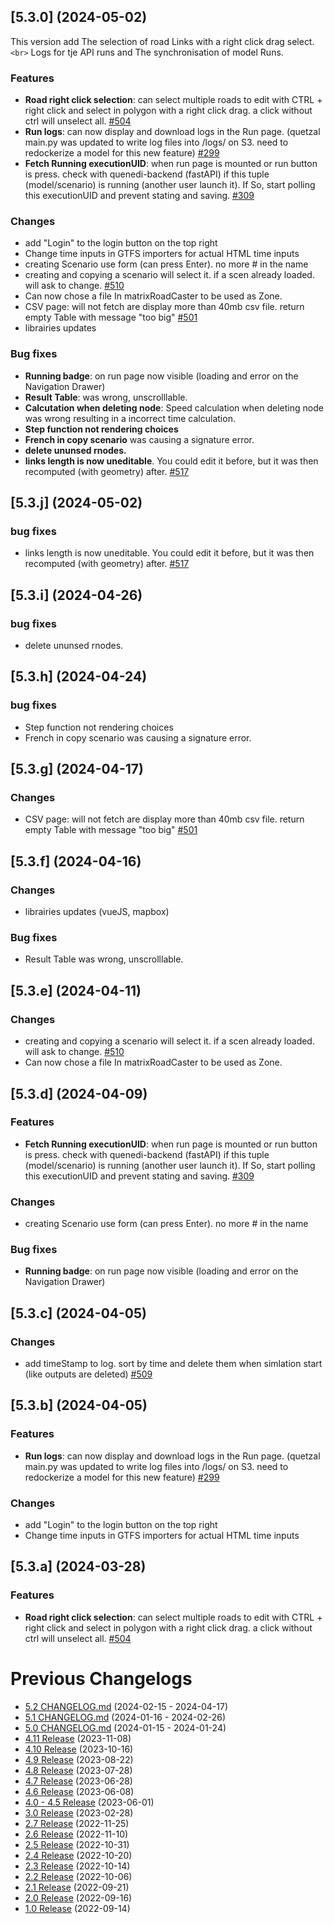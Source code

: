 ## [5.3.0] (2024-05-02)

This version add The selection of road Links with a right click drag select.`<br>`
Logs for tje API runs and The synchronisation of model Runs.

### Features

* **Road right click selection**: can select multiple roads to edit with CTRL + right click and select in polygon with a right click drag. a click without ctrl will unselect all. [#504](https://github.com/systragroup/quetzal-network-editor/issues/504)
* **Run logs**: can now display and download logs in the Run page. (quetzal main.py was updated to write log files into /logs/ on S3. need to redockerize a model for this new feature) [#299](https://github.com/systragroup/quetzal-network-editor/issues/299)
* **Fetch Running executionUID**: when run page is mounted or run button is press. check with quenedi-backend (fastAPI) if this tuple (model/scenario) is running (another user launch it). If So, start polling this executionUID and prevent stating and saving. [#309](https://github.com/systragroup/quetzal-network-editor/issues/309)

### Changes

* add "Login" to the login button on the top right
* Change time inputs in GTFS importers for actual HTML time inputs
* creating Scenario use form (can press Enter). no more # in the name
* creating and copying a scenario will select it. if a scen already loaded. will ask to change. [#510](https://github.com/systragroup/quetzal-network-editor/issues/510)
* Can now chose a file In matrixRoadCaster to be used as Zone.
* CSV page: will not fetch are display more than 40mb csv file. return empty Table with message "too big" [#501](https://github.com/systragroup/quetzal-network-editor/issues/501)
* librairies updates

### Bug fixes

* **Running badge**: on run page now visible (loading and error on the Navigation Drawer)
* **Result Table**: was wrong, unscrolllable.
* **Calcutation when deleting node**: Speed calculation when deleting node was wrong resulting in a incorrect time calculation.
* **Step function not rendering choices**
* **French in copy scenario** was causing a signature error.
* **delete ununsed rnodes.**
* **links length is now uneditable**. You could edit it before, but it was then recomputed (with geometry) after. [#517](https://github.com/systragroup/quetzal-network-editor/issues/517)

## [5.3.j] (2024-05-02)

### bug fixes

* links length is now uneditable. You could edit it before, but it was then recomputed (with geometry) after. [#517](https://github.com/systragroup/quetzal-network-editor/issues/517)

## [5.3.i] (2024-04-26)

### bug fixes

* delete ununsed rnodes.

## [5.3.h] (2024-04-24)

### bug fixes

* Step function not rendering choices
* French in copy scenario was causing a signature error.

## [5.3.g] (2024-04-17)

### Changes

* CSV page: will not fetch are display more than 40mb csv file. return empty Table with message "too big" [#501](https://github.com/systragroup/quetzal-network-editor/issues/501)

## [5.3.f] (2024-04-16)

### Changes

* librairies updates (vueJS, mapbox)

### Bug fixes

* Result Table was wrong, unscrolllable.

## [5.3.e] (2024-04-11)

### Changes

* creating and copying a scenario will select it. if a scen already loaded. will ask to change. [#510](https://github.com/systragroup/quetzal-network-editor/issues/510)
* Can now chose a file In matrixRoadCaster to be used as Zone.

## [5.3.d] (2024-04-09)

### Features

* **Fetch Running executionUID**: when run page is mounted or run button is press. check with quenedi-backend (fastAPI) if this tuple (model/scenario) is running (another user launch it). If So, start polling this executionUID and prevent stating and saving. [#309](https://github.com/systragroup/quetzal-network-editor/issues/309)

### Changes

* creating Scenario use form (can press Enter). no more # in the name

### Bug fixes

* **Running badge**: on run page now visible (loading and error on the Navigation Drawer)

## [5.3.c] (2024-04-05)

### Changes

* add timeStamp to log. sort by time and delete them when simlation start (like outputs are deleted) [#509](https://github.com/systragroup/quetzal-network-editor/issues/509)

## [5.3.b] (2024-04-05)

### Features

* **Run logs**: can now display and download logs in the Run page. (quetzal main.py was updated to write log files into /logs/ on S3. need to redockerize a model for this new feature) [#299](https://github.com/systragroup/quetzal-network-editor/issues/299)

### Changes

* add "Login" to the login button on the top right
* Change time inputs in GTFS importers for actual HTML time inputs

## [5.3.a] (2024-03-28)

### Features

* **Road right click selection**: can select multiple roads to edit with CTRL + right click and select in polygon with a right click drag. a click without ctrl will unselect all. [#504](https://github.com/systragroup/quetzal-network-editor/issues/504)

# Previous Changelogs

* [5.2 CHANGELOG.md](https://github.com/systragroup/quetzal-network-editor/blob/master/changelogs/CHANGELOG-5.2.md) (2024-02-15 - 2024-04-17)
* [5.1 CHANGELOG.md](https://github.com/systragroup/quetzal-network-editor/blob/master/changelogs/CHANGELOG-5.1.md) (2024-01-16 - 2024-02-26)
* [5.0 CHANGELOG.md](https://github.com/systragroup/quetzal-network-editor/blob/master/changelogs/CHANGELOG-5.0.md) (2024-01-15 - 2024-01-24)
* [4.11 Release](https://github.com/systragroup/quetzal-network-editor/releases/tag/4.11.0) (2023-11-08)
* [4.10 Release](https://github.com/systragroup/quetzal-network-editor/releases/tag/4.10) (2023-10-16)
* [4.9 Release](https://github.com/systragroup/quetzal-network-editor/releases/tag/4.9.0) (2023-08-22)
* [4.8 Release](https://github.com/systragroup/quetzal-network-editor/releases/tag/4.8.0) (2023-07-28)
* [4.7 Release](https://github.com/systragroup/quetzal-network-editor/releases/tag/4.7.0) (2023-06-28)
* [4.6 Release](https://github.com/systragroup/quetzal-network-editor/releases/tag/4.6.0) (2023-06-08)
* [4.0 - 4.5 Release](https://github.com/systragroup/quetzal-network-editor/releases/tag/4.5.0) (2023-06-01)
* [3.0 Release](https://github.com/systragroup/quetzal-network-editor/releases/tag/v3.0) (2023-02-28)
* [2.7 Release](https://github.com/systragroup/quetzal-network-editor/releases/tag/v2.7) (2022-11-25)
* [2.6 Release](https://github.com/systragroup/quetzal-network-editor/releases/tag/v2.6) (2022-11-10)
* [2.5 Release](https://github.com/systragroup/quetzal-network-editor/releases/tag/v2.5) (2022-10-31)
* [2.4 Release](https://github.com/systragroup/quetzal-network-editor/releases/tag/v2.4) (2022-10-20)
* [2.3 Release](https://github.com/systragroup/quetzal-network-editor/releases/tag/v2.3) (2022-10-14)
* [2.2 Release](https://github.com/systragroup/quetzal-network-editor/releases/tag/v2.2) (2022-10-06)
* [2.1 Release](https://github.com/systragroup/quetzal-network-editor/releases/tag/v2.1) (2022-09-21)
* [2.0 Release](https://github.com/systragroup/quetzal-network-editor/releases/tag/v2.0) (2022-09-16)
* [1.0 Release](https://github.com/systragroup/quetzal-network-editor/releases/tag/V1) (2022-09-14)
